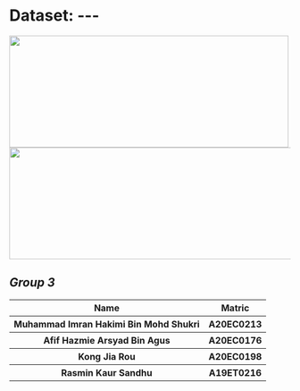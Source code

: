 # **Dataset: ---**
<img src="https://github.com/drshahizan/Python-big-data/blob/main/Assignment%202a/BigMac/Pandas_logo.svg.png"  width="500" height="200"><img src="https://github.com/drshahizan/Python-big-data/blob/main/Assignment%202a/BigMac/1_MEcMeVoX9Mdqtk83oLBuEQ.png" width="510" height="200">
## _Group 3_
<table>
  <tr>
    <th>Name</th>
    <th>Matric</th>
  </tr>
  <tr>
    <th>Muhammad Imran Hakimi Bin Mohd Shukri </th>
    <th>A20EC0213</th>
  </tr>
  <tr>
    <th>Afif Hazmie Arsyad Bin Agus</th>
    <th>A20EC0176</th>
  </tr>
    <tr>
    <th>Kong Jia Rou</th>
    <th>A20EC0198</th>
  </tr>
    <tr>
    <th>Rasmin Kaur Sandhu</th>
    <th>A19ET0216</th>
  </tr>
</table>
